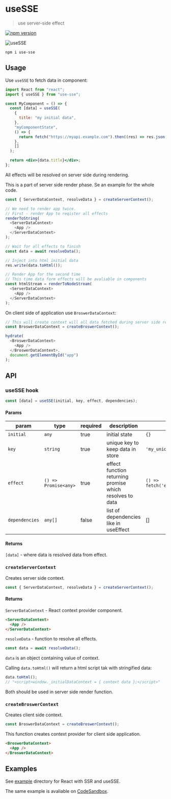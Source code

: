# useSSE
> use server-side effect

[![npm version](https://badgen.net/npm/v/use-sse)](https://www.npmjs.com/package/use-sse)

![useSSE](https://repository-images.githubusercontent.com/262809605/fa573c80-947f-11ea-82f7-3b07879599c4)

```
npm i use-sse
```

## Usage

Use `useSSE` to fetch data in component:

```jsx
import React from "react";
import { useSSE } from "use-sse";

const MyComponent = () => {
  const [data] = useSSE(
    {
      title: "my initial data",
    },
    "myComponentState",
    () => {
      return fetch("https://myapi.example.com").then((res) => res.json());
    },
    []
  );

  return <div>{data.title}</div>;
};
```

All effects will be resolved on server side during rendering.

This is a part of server side render phase. Se an example for the whole code.

```js
const { ServerDataContext, resolveData } = createServerContext();

// We need to render app twice.
// First - render App to reqister all effects
renderToString(
  <ServerDataContext>
    <App />
  </ServerDataContext>
);

// Wait for all effects to finish
const data = await resolveData();

// Inject into html initial data
res.write(data.toHtml());

// Render App for the second time
// This time data form effects will be avaliable in components
const htmlStream = renderToNodeStream(
  <ServerDataContext>
    <App />
  </ServerDataContext>
);
```

On client side of application use `BroswerDataContext`:

```js
// This will create context will all data fetched during server side rendering
const BroswerDataContext = createBroswerContext();

hydrate(
  <BroswerDataContext>
    <App />
  </BroswerDataContext>,
  document.getElementById("app")
);
```

## API

### useSSE hook

```js
const [data] = useSSE(initial, key, effect, dependencies);
```

#### Params

| param          | type                 | required | description                                              | example                                            |
| -------------- | -------------------- | -------- | -------------------------------------------------------- | -------------------------------------------------- |
| `initial`      | `any`                | true     | initial state                                            | `{}`                                               |
| `key`          | `string`             | true     | unique key to keep data in store                         | `'my_unique_key'`                                  |
| `effect`       | `() => Promise<any>` | true     | effect function returning promise which resolves to data | `() => fetch('example.com').then(res=>res.json())` |
| `dependencies` | `any[]`              | false    | list of dependencies like in useEffect                   | []                                                 |

#### Returns

`[data]` - where data is resolved data from effect.

### `createServerContext`

Creates server side context.

```js
const { ServerDataContext, resolveData } = createServerContext();
```

#### Returns

`ServerDataContext` - React context provider component.

```html
<ServerDataContext>
  <App />
</ServerDataContext>
```

`resolveData` - function to resolve all effects.

```js
const data = await resolveData();
```

`data` is an object containing value of context.

Calling `data.toHtml()` will return a html script tak with stringified data:

```js
data.toHtml();
// "<script>window._initialDataContext = { context data };</script>"
```

Both should be used in server side render function.

### `createBroswerContext`

Creates client side context.

```js
const BroswerDataContext = createBroswerContext();
```

This function creates context provider for client side application.

```html
<BroswerDataContext>
  <App />
</BroswerDataContext>
```

## Examples

See [example](./example) directory for React with SSR and useSSE.

The same example is avaliable on [CodeSandbox](https://codesandbox.io/s/falling-waterfall-wnlwc?file=/README.md).
